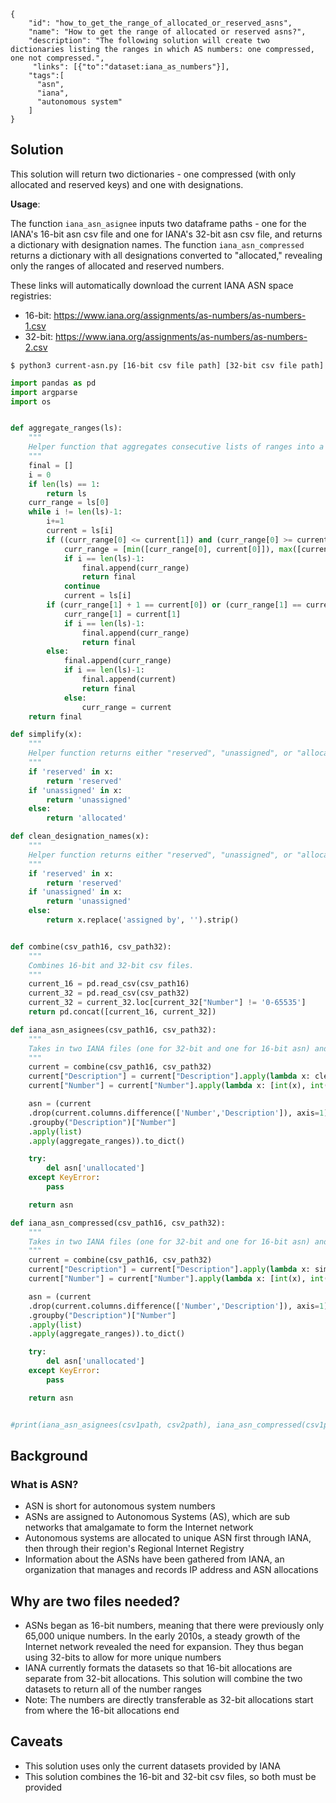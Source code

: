 ~~~
{
    "id": "how_to_get_the_range_of_allocated_or_reserved_asns",
    "name": "How to get the range of allocated or reserved asns?",
    "description": "The following solution will create two dictionaries listing the ranges in which AS numbers: one compressed, one not compressed.",
     "links": [{"to":"dataset:iana_as_numbers"}],
    "tags":[
      "asn", 
      "iana", 
      "autonomous system"
    ]
}
~~~

## Solution

This solution will return two dictionaries - one compressed (with only allocated and reserved keys) and one with designations. 

**Usage**: 

The function `iana_asn_asignee` inputs two dataframe paths - one for the IANA's 16-bit asn csv file and one for IANA's 32-bit asn csv file, and returns a dictionary with designation names. The function `iana_asn_compressed` returns a dictionary with all designations converted to "allocated," revealing only the ranges of allocated and reserved numbers. 

These links will automatically download the current IANA ASN space registries:

- 16-bit: https://www.iana.org/assignments/as-numbers/as-numbers-1.csv
- 32-bit: https://www.iana.org/assignments/as-numbers/as-numbers-2.csv

`$ python3 current-asn.py [16-bit csv file path] [32-bit csv file path]`

~~~python 
import pandas as pd
import argparse
import os


def aggregate_ranges(ls):
    """
    Helper function that aggregates consecutive lists of ranges into a single range.
    """
    final = []
    i = 0
    if len(ls) == 1:
        return ls
    curr_range = ls[0]
    while i != len(ls)-1:
        i+=1
        current = ls[i]
        if ((curr_range[0] <= current[1]) and (curr_range[0] >= current[0])) or ((curr_range[0] <= current[0]) and (curr_range[1] >= current[0])):
            curr_range = [min([curr_range[0], current[0]]), max([current[1], curr_range[1]])]
            if i == len(ls)-1:
                final.append(curr_range)
                return final
            continue
            current = ls[i]
        if (curr_range[1] + 1 == current[0]) or (curr_range[1] == current[0]):
            curr_range[1] = current[1]
            if i == len(ls)-1:
                final.append(curr_range)
                return final
        else:
            final.append(curr_range)
            if i == len(ls)-1:
                final.append(current)
                return final
            else:
                curr_range = current
    return final

def simplify(x):
    """
    Helper function returns either "reserved", "unassigned", or "allocated"
    """
    if 'reserved' in x:
        return 'reserved'
    if 'unassigned' in x:
        return 'unassigned'
    else:
        return 'allocated'

def clean_designation_names(x):
    """
    Helper function returns either "reserved", "unassigned", or "allocated"
    """
    if 'reserved' in x:
        return 'reserved'
    if 'unassigned' in x:
        return 'unassigned'
    else:
        return x.replace('assigned by', '').strip()


def combine(csv_path16, csv_path32):
    """
    Combines 16-bit and 32-bit csv files.
    """   
    current_16 = pd.read_csv(csv_path16)
    current_32 = pd.read_csv(csv_path32)
    current_32 = current_32.loc[current_32["Number"] != '0-65535']
    return pd.concat([current_16, current_32])

def iana_asn_asignees(csv_path16, csv_path32):
    """
    Takes in two IANA files (one for 32-bit and one for 16-bit asn) and returns a dictionary with ranges by assignee.
    """
    current = combine(csv_path16, csv_path32)
    current["Description"] = current["Description"].apply(lambda x: clean_designation_names(x.lower()))
    current["Number"] = current["Number"].apply(lambda x: [int(x), int(x)] if '-' not in x else [int(x.split('-')[0]), int(x.split('-')[1])])

    asn = (current
    .drop(current.columns.difference(['Number','Description']), axis=1)
    .groupby("Description")["Number"]
    .apply(list)
    .apply(aggregate_ranges)).to_dict()

    try:
        del asn['unallocated']
    except KeyError:
        pass

    return asn

def iana_asn_compressed(csv_path16, csv_path32): 
    """
    Takes in two IANA files (one for 32-bit and one for 16-bit asn) and returns a dictionary with allocated or reserved ranges.
    """
    current = combine(csv_path16, csv_path32)
    current["Description"] = current["Description"].apply(lambda x: simplify(x.lower()))
    current["Number"] = current["Number"].apply(lambda x: [int(x), int(x)] if '-' not in x else [int(x.split('-')[0]), int(x.split('-')[1])])

    asn = (current
    .drop(current.columns.difference(['Number','Description']), axis=1)
    .groupby("Description")["Number"]
    .apply(list)
    .apply(aggregate_ranges)).to_dict()

    try:
        del asn['unallocated']
    except KeyError:
        pass

    return asn


#print(iana_asn_asignees(csv1path, csv2path), iana_asn_compressed(csv1path, csv2path))
~~~

## Background

### What is ASN?

- ASN is short for autonomous system numbers
- ASNs are assigned to Autonomous Systems (AS), which are sub networks that amalgamate to form the Internet network
- Autonomous systems are allocated to unique ASN first through IANA, then through their region's Regional Internet Registry
- Information about the ASNs have been gathered from IANA, an organization that manages and records IP address and ASN allocations


## Why are two files needed?
- ASNs began as 16-bit numbers, meaning that there were previously only 65,000 unique numbers. In the early 2010s, a steady growth of the Internet network revealed the need for expansion. They thus began using 32-bits to allow for more unique numbers
- IANA currently formats the datasets so that 16-bit allocations are separate from 32-bit allocations. This solution will combine the two datasets to return all of the number ranges
- Note: The numbers are directly transferable as 32-bit allocations start from where the 16-bit allocations end

## Caveats
- This solution uses only the current datasets provided by IANA
- This solution combines the 16-bit and 32-bit csv files, so both must be provided
